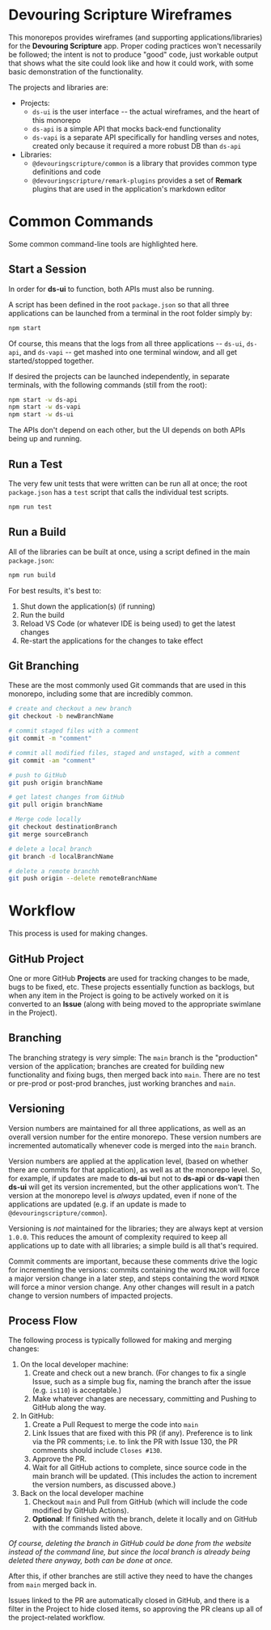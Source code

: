 # Devouring Scripture Wireframes

This monorepos provides wireframes (and supporting applications/libraries) for the **Devouring Scripture** app. Proper coding practices won't necessarily be followed; the intent is not to produce "good" code, just workable output that shows what the site could look like and how it could work, with some basic demonstration of the functionality.

The projects and libraries are:

- Projects:
  - `ds-ui` is the user interface -- the actual wireframes, and the heart of this monorepo
  - `ds-api` is a simple API that mocks back-end functionality
  - `ds-vapi` is a separate API specifically for handling verses and notes, created only because it required a more robust DB than `ds-api`
- Libraries:
  - `@devouringscripture/common` is a library that provides common type definitions and code
  - `@devouringscripture/remark-plugins` provides a set of **Remark** plugins that are used in the application's markdown editor

# Common Commands

Some common command-line tools are highlighted here.

## Start a Session

In order for **ds-ui** to function, both APIs must also be running.

A script has been defined in the root `package.json` so that all three applications can be launched from a terminal in the root folder simply by:

```bash
npm start
```

Of course, this means that the logs from all three applications -- `ds-ui`, `ds-api`, and `ds-vapi` -- get mashed into one terminal window, and all get started/stopped together.

If desired the projects can be launched independently, in separate terminals, with the following commands (still from the root):

```bash
npm start -w ds-api
npm start -w ds-vapi
npm start -w ds-ui
```

The APIs don't depend on each other, but the UI depends on both APIs being up and running.

## Run a Test

The very few unit tests that were written can be run all at once; the root `package.json` has a `test` script that calls the individual test scripts.

```bash
npm run test
```

## Run a Build

All of the libraries can be built at once, using a script defined in the main `package.json`:

```bash
npm run build
```

For best results, it's best to:

1. Shut down the application(s) (if running)
1. Run the build
1. Reload VS Code (or whatever IDE is being used) to get the latest changes
1. Re-start the applications for the changes to take effect

## Git Branching

These are the most commonly used Git commands that are used in this monorepo, including some that are incredibly common.

```bash
# create and checkout a new branch
git checkout -b newBranchName

# commit staged files with a comment
git commit -m "comment"

# commit all modified files, staged and unstaged, with a comment
git commit -am "comment"

# push to GitHub
git push origin branchName

# get latest changes from GitHub
git pull origin branchName

# Merge code locally
git checkout destinationBranch
git merge sourceBranch

# delete a local branch
git branch -d localBranchName

# delete a remote branchh
git push origin --delete remoteBranchName
```

# Workflow

This process is used for making changes.

## GitHub Project

One or more GitHub **Projects** are used for tracking changes to be made, bugs to be fixed, etc. These projects essentially function as backlogs, but when any item in the Project is going to be actively worked on it is converted to an **Issue** (along with being moved to the appropriate swimlane in the Project).

## Branching

The branching strategy is _very_ simple: The `main` branch is the "production" version of the application; branches are created for building new functionality and fixing bugs, then merged back into `main`. There are no test or pre-prod or post-prod branches, just working branches and `main`.

## Versioning

Version numbers are maintained for all three applications, as well as an overall version number for the entire monorepo. These version numbers are incremented automatically whenever code is merged into the `main` branch.

Version numbers are applied at the application level, (based on whether there are commits for that application), as well as at the monorepo level. So, for example, if updates are made to **ds-ui** but not to **ds-api** or **ds-vapi** then **ds-ui** will get its version incremented, but the other applications won't. The version at the monorepo level is _always_ updated, even if none of the applications are updated (e.g. if an update is made to `@devouringscripture/common`).

Versioning is _not_ maintained for the libraries; they are always kept at version `1.0.0`. This reduces the amount of complexity required to keep all applications up to date with all libraries; a simple build is all that's required.

Commit comments are important, because these comments drive the logic for incrementing the versions: commits containing the word `MAJOR` will force a major version change in a later step, and steps containing the word `MINOR` will force a minor version change. Any other changes will result in a patch change to version numbers of impacted projects.

## Process Flow

The following process is typically followed for making and merging changes:

1. On the local developer machine:
   1. Create and check out a new branch. (For changes to fix a single Issue, such as a simple bug fix, naming the branch after the issue (e.g. `is110`) is acceptable.)
   1. Make whatever changes are necessary, committing and Pushing to GitHub along the way.
1. In GitHub:
   1. Create a Pull Request to merge the code into `main`
   1. Link Issues that are fixed with this PR (if any). Preference is to link via the PR comments; i.e. to link the PR with Issue 130, the PR comments should include `Closes #130`.
   1. Approve the PR.
   1. Wait for all GitHub actions to complete, since source code in the main branch will be updated. (This includes the action to increment the version numbers, as discussed above.)
1. Back on the local developer machine
   1. Checkout `main` and Pull from GitHub (which will include the code modified by GitHub Actions).
   1. **Optional**: If finished with the branch, delete it locally and on GitHub with the commands listed above.

_Of course, deleting the branch in GitHub could be done from the website instead of the command line, but since the local branch is already being deleted there anyway, both can be done at once._

After this, if other branches are still active they need to have the changes from `main` merged back in.

Issues linked to the PR are automatically closed in GitHub, and there is a filter in the Project to hide closed items, so approving the PR cleans up all of the project-related workflow.

